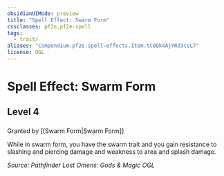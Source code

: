 ```yaml
---
obsidianUIMode: preview
title: "Spell Effect: Swarm Form"
cssclasses: pf2e,pf2e-spell
tags:
  - trait/
aliases: "Compendium.pf2e.spell-effects.Item.tC0Qk4AjYRd3csL7"
license: OGL
---
```

# Spell Effect: Swarm Form
## Level 4
### 






Granted by [[Swarm Form|Swarm Form]]

While in swarm form, you have the swarm trait and you gain resistance to slashing and piercing damage and weakness to area and splash damage.

*Source: Pathfinder Lost Omens: Gods & Magic*
*OGL*